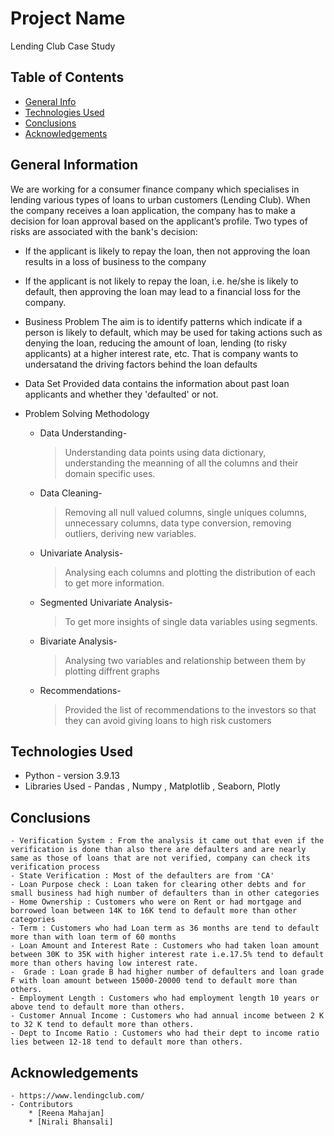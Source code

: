 # Project Name
Lending Club Case Study

## Table of Contents
* [General Info](#general-information)
* [Technologies Used](#technologies-used)
* [Conclusions](#conclusions)
* [Acknowledgements](#acknowledgements)

## General Information

We are working for a consumer finance company which specialises in lending various types of loans to urban customers (Lending Club). When the company receives a loan application, the company has to make a decision for loan approval based on the applicant’s profile.
Two types of risks are associated with the bank's decision:
- If the applicant is likely to repay the loan, then not approving the loan results in a loss of business to the company
- If the applicant is not likely to repay the loan, i.e. he/she is likely to default, then approving the loan may lead to a financial loss for the company.

- Business Problem
    The aim is to identify patterns which indicate if a person is likely to default, which may be used for taking actions such as denying the loan, reducing the amount of loan, lending (to risky applicants) at a higher interest rate, etc. That is company wants to undersatand the driving factors behind the loan defaults

- Data Set
    Provided data contains the information about past loan applicants and whether they 'defaulted' or not.

- Problem Solving Methodology
    * Data Understanding-
        > Understanding data points using data dictionary, understanding the meanning of all the columns and their domain specific uses.
    * Data Cleaning-
        > Removing all null valued columns, single uniques columns, unnecessary columns, data type conversion, removing outliers, deriving new variables.
    * Univariate Analysis-
        > Analysing each columns and plotting the distribution of each to get more information.
    * Segmented Univariate Analysis-
        > To get more insights of single data variables using segments.
    * Bivariate Analysis-
        > Analysing two variables and relationship between them by plotting diffrent graphs
    * Recommendations-
        > Provided the list of recommendations to the investors so that they can avoid giving loans to high risk customers

## Technologies Used
- Python - version 3.9.13
- Libraries Used - Pandas , Numpy , Matplotlib , Seaborn, Plotly

## Conclusions
    - Verification System : From the analysis it came out that even if the verification is done than also there are defaulters and are nearly same as those of loans that are not verified, company can check its verification process
    - State Verification : Most of the defaulters are from 'CA'
    - Loan Purpose check : Loan taken for clearing other debts and for small business had high number of defaulters than in other categories
    - Home Ownership : Customers who were on Rent or had mortgage and borrowed loan between 14K to 16K tend to default more than other categories
    - Term : Customers who had Loan term as 36 months are tend to default more than with loan term of 60 months
    - Loan Amount and Interest Rate : Customers who had taken loan amount between 30K to 35K with higher interest rate i.e.17.5% tend to default more than others having low interest rate.
    -  Grade : Loan grade B had higher number of defaulters and loan grade F with loan amount between 15000-20000 tend to default more than others.
    - Employment Length : Customers who had employment length 10 years or above tend to default more than others.
    - Customer Annual Income : Customers who had annual income between 2 K to 32 K tend to default more than others.
    - Dept to Income Ratio : Customers who had their dept to income ratio lies between 12-18 tend to default more than others.

## Acknowledgements
    - https://www.lendingclub.com/
    - Contributors
        * [Reena Mahajan]
        * [Nirali Bhansali]